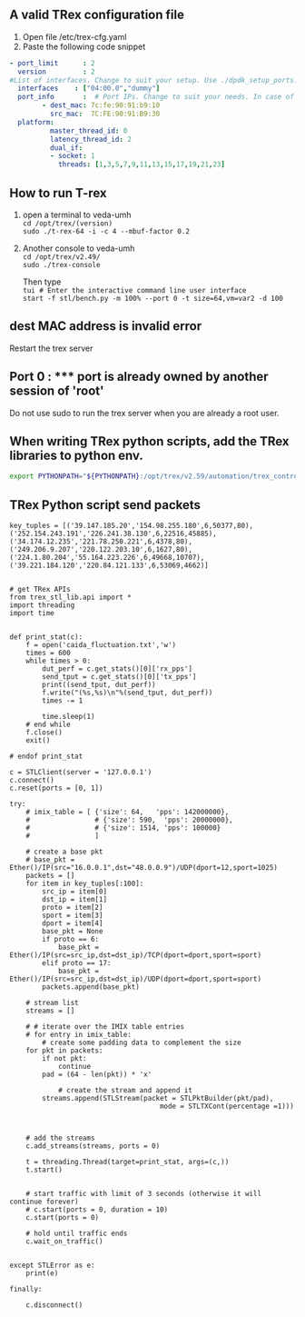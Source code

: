 ## A valid TRex configuration file
1. Open file /etc/trex-cfg.yaml
2. Paste the following code snippet
```yaml
- port_limit      : 2
  version         : 2
#List of interfaces. Change to suit your setup. Use ./dpdk_setup_ports.py -s to see available options
  interfaces    : ["04:00.0","dummy"]
  port_info       :  # Port IPs. Change to suit your needs. In case of loopback, you can leave as is.
        - dest_mac: 7c:fe:90:91:b9:10
          src_mac:  7C:FE:90:91:B9:30
  platform:
          master_thread_id: 0
          latency_thread_id: 2
          dual_if:
          - socket: 1
            threads: [1,3,5,7,9,11,13,15,17,19,21,23]
```

## How to run T-rex
1. open a terminal to veda-umh  
   `cd /opt/trex/(version)`  
   `sudo ./t-rex-64 -i -c 4 --mbuf-factor 0.2`

2. Another console to veda-umh  
   `cd /opt/trex/v2.49/`  
   `sudo ./trex-console`  
  
   Then type  
   `tui # Enter the interactive command line user interface`  
   `start -f stl/bench.py -m 100% --port 0 -t size=64,vm=var2 -d 100`

## dest MAC address is invalid error
Restart the trex server


## Port 0 : *** port is already owned by another session of 'root'
Do not use sudo to run the trex server when you are already a root user.


## When writing TRex python scripts, add the TRex libraries to python env.

```bash
export PYTHONPATH="${PYTHONPATH}:/opt/trex/v2.59/automation/trex_control_plane/interactive"
```
## TRex Python script send packets
```python3
key_tuples = [('39.147.185.20','154.98.255.180',6,50377,80),('252.154.243.191','226.241.38.130',6,22516,45885),('34.174.12.235','221.78.250.221',6,4378,80),('249.206.9.207','220.122.203.10',6,1627,80),('224.1.80.204','55.164.223.226',6,49668,10707),('39.221.184.120','220.84.121.133',6,53069,4662)]


# get TRex APIs
from trex_stl_lib.api import *
import threading
import time


def print_stat(c):
    f = open('caida_fluctuation.txt','w')
    times = 600
    while times > 0:
        dut_perf = c.get_stats()[0]['rx_pps']
        send_tput = c.get_stats()[0]['tx_pps']
        print((send_tput, dut_perf))
        f.write("(%s,%s)\n"%(send_tput, dut_perf))
        times -= 1

        time.sleep(1)
    # end while
    f.close()
    exit()

# endof print_stat

c = STLClient(server = '127.0.0.1')
c.connect()
c.reset(ports = [0, 1])

try:
    # imix_table = [ {'size': 64,   'pps': 142000000},
    #                # {'size': 590,  'pps': 20000000},
    #                # {'size': 1514, 'pps': 100000} 
    #                ]

    # create a base pkt
    # base_pkt = Ether()/IP(src="16.0.0.1",dst="48.0.0.9")/UDP(dport=12,sport=1025)
    packets = []
    for item in key_tuples[:100]:
        src_ip = item[0]
        dst_ip = item[1]
        proto = item[2]
        sport = item[3]
        dport = item[4]
        base_pkt = None
        if proto == 6:
            base_pkt = Ether()/IP(src=src_ip,dst=dst_ip)/TCP(dport=dport,sport=sport)
        elif proto == 17:
            base_pkt = Ether()/IP(src=src_ip,dst=dst_ip)/UDP(dport=dport,sport=sport)
        packets.append(base_pkt)

    # stream list
    streams = []

    # # iterate over the IMIX table entries
    # for entry in imix_table:
        # create some padding data to complement the size
    for pkt in packets:
        if not pkt:
            continue
        pad = (64 - len(pkt)) * 'x'

            # create the stream and append it
        streams.append(STLStream(packet = STLPktBuilder(pkt/pad),
                                     mode = STLTXCont(percentage =1)))

    

    # add the streams
    c.add_streams(streams, ports = 0)

    t = threading.Thread(target=print_stat, args=(c,))
    t.start()


    # start traffic with limit of 3 seconds (otherwise it will continue forever)
    # c.start(ports = 0, duration = 10)
    c.start(ports = 0)

    # hold until traffic ends
    c.wait_on_traffic()


except STLError as e:
    print(e)

finally:

    c.disconnect()

```
